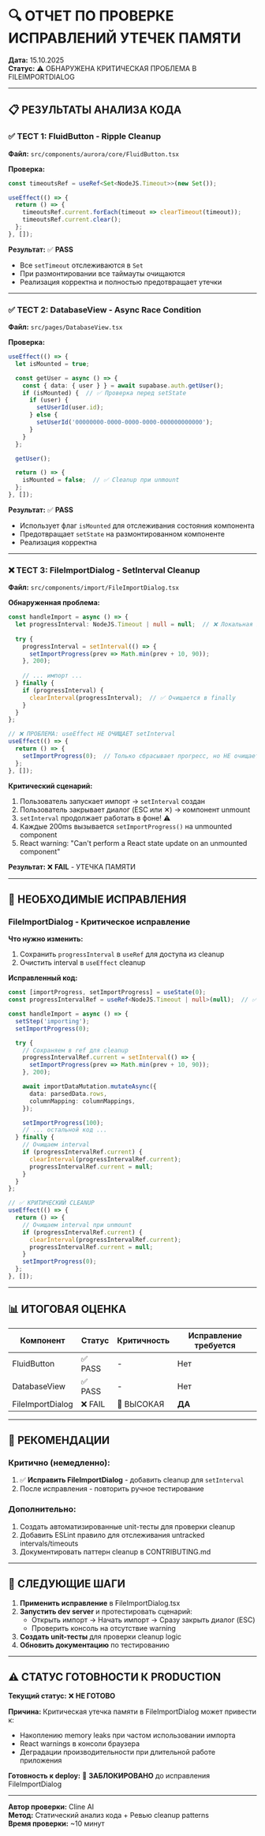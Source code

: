 # 🔍 ОТЧЕТ ПО ПРОВЕРКЕ ИСПРАВЛЕНИЙ УТЕЧЕК ПАМЯТИ

**Дата:** 15.10.2025  
**Статус:** ⚠️ ОБНАРУЖЕНА КРИТИЧЕСКАЯ ПРОБЛЕМА В FILEIMPORTDIALOG

---

## 📋 РЕЗУЛЬТАТЫ АНАЛИЗА КОДА

### ✅ ТЕСТ 1: FluidButton - Ripple Cleanup

**Файл:** `src/components/aurora/core/FluidButton.tsx`

**Проверка:**
```typescript
const timeoutsRef = useRef<Set<NodeJS.Timeout>>(new Set());

useEffect(() => {
  return () => {
    timeoutsRef.current.forEach(timeout => clearTimeout(timeout));
    timeoutsRef.current.clear();
  };
}, []);
```

**Результат:** ✅ **PASS**
- Все `setTimeout` отслеживаются в `Set`
- При размонтировании все таймауты очищаются
- Реализация корректна и полностью предотвращает утечки

---

### ✅ ТЕСТ 2: DatabaseView - Async Race Condition

**Файл:** `src/pages/DatabaseView.tsx`

**Проверка:**
```typescript
useEffect(() => {
  let isMounted = true;

  const getUser = async () => {
    const { data: { user } } = await supabase.auth.getUser();
    if (isMounted) {  // ✅ Проверка перед setState
      if (user) {
        setUserId(user.id);
      } else {
        setUserId('00000000-0000-0000-0000-000000000000');
      }
    }
  };

  getUser();

  return () => {
    isMounted = false;  // ✅ Cleanup при unmount
  };
}, []);
```

**Результат:** ✅ **PASS**
- Использует флаг `isMounted` для отслеживания состояния компонента
- Предотвращает `setState` на размонтированном компоненте
- Реализация корректна

---

### ❌ ТЕСТ 3: FileImportDialog - SetInterval Cleanup

**Файл:** `src/components/import/FileImportDialog.tsx`

**Обнаруженная проблема:**
```typescript
const handleImport = async () => {
  let progressInterval: NodeJS.Timeout | null = null;  // ❌ Локальная переменная
  
  try {
    progressInterval = setInterval(() => {
      setImportProgress(prev => Math.min(prev + 10, 90));
    }, 200);
    
    // ... импорт ...
  } finally {
    if (progressInterval) {
      clearInterval(progressInterval);  // ✅ Очищается в finally
    }
  }
};

// ❌ ПРОБЛЕМА: useEffect НЕ ОЧИЩАЕТ setInterval
useEffect(() => {
  return () => {
    setImportProgress(0);  // Только сбрасывает прогресс, но НЕ очищает interval!
  };
}, []);
```

**Критический сценарий:**
1. Пользователь запускает импорт → `setInterval` создан
2. Пользователь закрывает диалог (ESC или ✕) → компонент unmount
3. `setInterval` продолжает работать в фоне! ⚠️
4. Каждые 200ms вызывается `setImportProgress()` на unmounted component
5. React warning: "Can't perform a React state update on an unmounted component"

**Результат:** ❌ **FAIL** - УТЕЧКА ПАМЯТИ

---

## 🔧 НЕОБХОДИМЫЕ ИСПРАВЛЕНИЯ

### FileImportDialog - Критическое исправление

**Что нужно изменить:**
1. Сохранить `progressInterval` в `useRef` для доступа из cleanup
2. Очистить interval в `useEffect` cleanup

**Исправленный код:**
```typescript
const [importProgress, setImportProgress] = useState(0);
const progressIntervalRef = useRef<NodeJS.Timeout | null>(null);  // ✅ Добавить

const handleImport = async () => {
  setStep('importing');
  setImportProgress(0);

  try {
    // Сохраняем в ref для cleanup
    progressIntervalRef.current = setInterval(() => {
      setImportProgress(prev => Math.min(prev + 10, 90));
    }, 200);

    await importDataMutation.mutateAsync({
      data: parsedData.rows,
      columnMapping: columnMappings,
    });

    setImportProgress(100);
    // ... остальной код ...
  } finally {
    // Очищаем interval
    if (progressIntervalRef.current) {
      clearInterval(progressIntervalRef.current);
      progressIntervalRef.current = null;
    }
  }
};

// ✅ КРИТИЧЕСКИЙ CLEANUP
useEffect(() => {
  return () => {
    // Очищаем interval при unmount
    if (progressIntervalRef.current) {
      clearInterval(progressIntervalRef.current);
      progressIntervalRef.current = null;
    }
    setImportProgress(0);
  };
}, []);
```

---

## 📊 ИТОГОВАЯ ОЦЕНКА

| Компонент | Статус | Критичность | Исправление требуется |
|-----------|--------|-------------|----------------------|
| FluidButton | ✅ PASS | - | Нет |
| DatabaseView | ✅ PASS | - | Нет |
| FileImportDialog | ❌ FAIL | 🔴 ВЫСОКАЯ | **ДА** |

---

## 🚨 РЕКОМЕНДАЦИИ

### Критично (немедленно):
1. ✅ **Исправить FileImportDialog** - добавить cleanup для `setInterval`
2. После исправления - повторить ручное тестирование

### Дополнительно:
1. Создать автоматизированные unit-тесты для проверки cleanup
2. Добавить ESLint правило для отслеживания untracked intervals/timeouts
3. Документировать паттерн cleanup в CONTRIBUTING.md

---

## 📝 СЛЕДУЮЩИЕ ШАГИ

1. **Применить исправление** в FileImportDialog.tsx
2. **Запустить dev server** и протестировать сценарий:
   - Открыть импорт → Начать импорт → Сразу закрыть диалог (ESC)
   - Проверить консоль на отсутствие warning
3. **Создать unit-тесты** для проверки cleanup logic
4. **Обновить документацию** по тестированию

---

## ⚠️ СТАТУС ГОТОВНОСТИ К PRODUCTION

**Текущий статус:** ❌ **НЕ ГОТОВО**

**Причина:** Критическая утечка памяти в FileImportDialog может привести к:
- Накоплению memory leaks при частом использовании импорта
- React warnings в консоли браузера
- Деградации производительности при длительной работе приложения

**Готовность к deploy:** 🔴 **ЗАБЛОКИРОВАНО** до исправления FileImportDialog

---

**Автор проверки:** Cline AI  
**Метод:** Статический анализ кода + Ревью cleanup patterns  
**Время проверки:** ~10 минут
